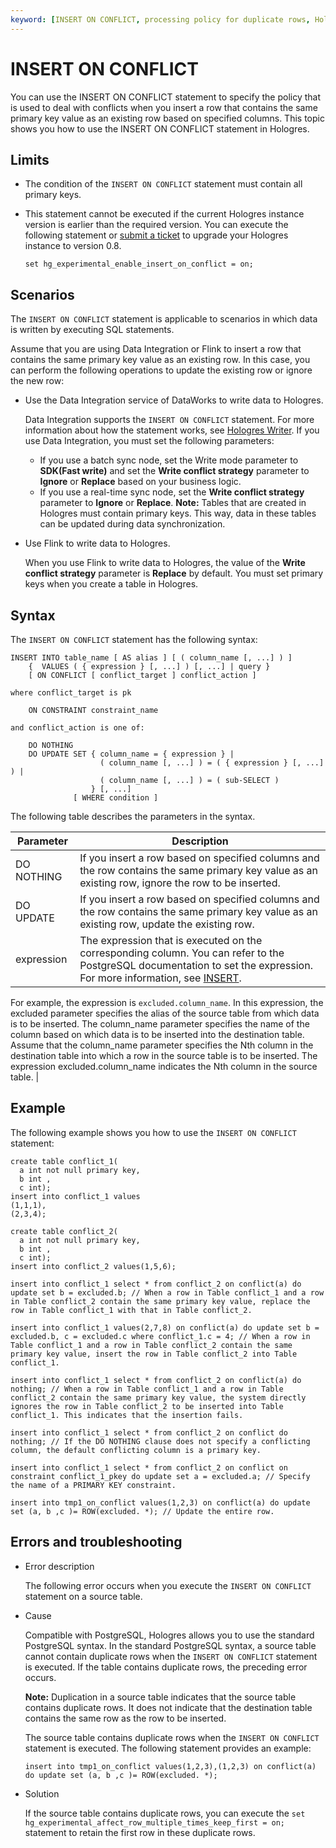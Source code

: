 ```yaml
---
keyword: [INSERT ON CONFLICT, processing policy for duplicate rows, Hologres]
---
```


# INSERT ON CONFLICT

You can use the INSERT ON CONFLICT statement to specify the policy that is used to deal with conflicts when you insert a row that contains the same primary key value as an existing row based on specified columns. This topic shows you how to use the INSERT ON CONFLICT statement in Hologres.

## Limits

-   The condition of the `INSERT ON CONFLICT` statement must contain all primary keys.
-   This statement cannot be executed if the current Hologres instance version is earlier than the required version. You can execute the following statement or [submit a ticket](https://workorder-intl.console.aliyun.com/) to upgrade your Hologres instance to version 0.8.

    ```
    set hg_experimental_enable_insert_on_conflict = on; 
    ```


## Scenarios

The `INSERT ON CONFLICT` statement is applicable to scenarios in which data is written by executing SQL statements.

Assume that you are using Data Integration or Flink to insert a row that contains the same primary key value as an existing row. In this case, you can perform the following operations to update the existing row or ignore the new row:

-   Use the Data Integration service of DataWorks to write data to Hologres.

    Data Integration supports the `INSERT ON CONFLICT` statement. For more information about how the statement works, see [Hologres Writer](). If you use Data Integration, you must set the following parameters:

    -   If you use a batch sync node, set the Write mode parameter to **SDK\(Fast write\)** and set the **Write conflict strategy** parameter to **Ignore** or **Replace** based on your business logic.
    -   If you use a real-time sync node, set the **Write conflict strategy** parameter to **Ignore** or **Replace**.
    **Note:** Tables that are created in Hologres must contain primary keys. This way, data in these tables can be updated during data synchronization.

-   Use Flink to write data to Hologres.

    When you use Flink to write data to Hologres, the value of the **Write conflict strategy** parameter is **Replace** by default. You must set primary keys when you create a table in Hologres.


## Syntax

The `INSERT ON CONFLICT` statement has the following syntax:

```
INSERT INTO table_name [ AS alias ] [ ( column_name [, ...] ) ]
    {  VALUES ( { expression } [, ...] ) [, ...] | query }
    [ ON CONFLICT [ conflict_target ] conflict_action ]

where conflict_target is pk

    ON CONSTRAINT constraint_name

and conflict_action is one of:

    DO NOTHING
    DO UPDATE SET { column_name = { expression } |
                    ( column_name [, ...] ) = ( { expression } [, ...] ) |
                    ( column_name [, ...] ) = ( sub-SELECT )
                  } [, ...]
              [ WHERE condition ]
```

The following table describes the parameters in the syntax.

|Parameter|Description|
|---------|-----------|
|DO NOTHING|If you insert a row based on specified columns and the row contains the same primary key value as an existing row, ignore the row to be inserted.|
|DO UPDATE|If you insert a row based on specified columns and the row contains the same primary key value as an existing row, update the existing row.|
|expression|The expression that is executed on the corresponding column. You can refer to the PostgreSQL documentation to set the expression. For more information, see [INSERT](https://www.postgresql.org/docs/11/sql-insert.html).

For example, the expression is `excluded.column_name`. In this expression, the excluded parameter specifies the alias of the source table from which data is to be inserted. The column\_name parameter specifies the name of the column based on which data is to be inserted into the destination table. Assume that the column\_name parameter specifies the Nth column in the destination table into which a row in the source table is to be inserted. The expression excluded.column\_name indicates the Nth column in the source table. |

## Example

The following example shows you how to use the `INSERT ON CONFLICT` statement:

```
create table conflict_1(
  a int not null primary key, 
  b int ,
  c int);
insert into conflict_1 values
(1,1,1),
(2,3,4);

create table conflict_2(
  a int not null primary key, 
  b int ,
  c int);
insert into conflict_2 values(1,5,6);

insert into conflict_1 select * from conflict_2 on conflict(a) do update set b = excluded.b; // When a row in Table conflict_1 and a row in Table conflict_2 contain the same primary key value, replace the row in Table conflict_1 with that in Table conflict_2.

insert into conflict_1 values(2,7,8) on conflict(a) do update set b = excluded.b, c = excluded.c where conflict_1.c = 4; // When a row in Table conflict_1 and a row in Table conflict_2 contain the same primary key value, insert the row in Table conflict_2 into Table conflict_1.

insert into conflict_1 select * from conflict_2 on conflict(a) do nothing; // When a row in Table conflict_1 and a row in Table conflict_2 contain the same primary key value, the system directly ignores the row in Table conflict_2 to be inserted into Table conflict_1. This indicates that the insertion fails.

insert into conflict_1 select * from conflict_2 on conflict do nothing; // If the DO NOTHING clause does not specify a conflicting column, the default conflicting column is a primary key.

insert into conflict_1 select * from conflict_2 on conflict on constraint conflict_1_pkey do update set a = excluded.a; // Specify the name of a PRIMARY KEY constraint.

insert into tmp1_on_conflict values(1,2,3) on conflict(a) do update set (a, b ,c )= ROW(excluded. *); // Update the entire row.
```

## Errors and troubleshooting

-   Error description

    The following error occurs when you execute the `INSERT ON CONFLICT` statement on a source table.

-   Cause

    Compatible with PostgreSQL, Hologres allows you to use the standard PostgreSQL syntax. In the standard PostgreSQL syntax, a source table cannot contain duplicate rows when the `INSERT ON CONFLICT` statement is executed. If the table contains duplicate rows, the preceding error occurs.

    **Note:** Duplication in a source table indicates that the source table contains duplicate rows. It does not indicate that the destination table contains the same row as the row to be inserted.

    The source table contains duplicate rows when the `INSERT ON CONFLICT` statement is executed. The following statement provides an example:

    ```
    insert into tmp1_on_conflict values(1,2,3),(1,2,3) on conflict(a) do update set (a, b ,c )= ROW(excluded. *);
    ```

-   Solution

    If the source table contains duplicate rows, you can execute the `set hg_experimental_affect_row_multiple_times_keep_first = on;` statement to retain the first row in these duplicate rows.


